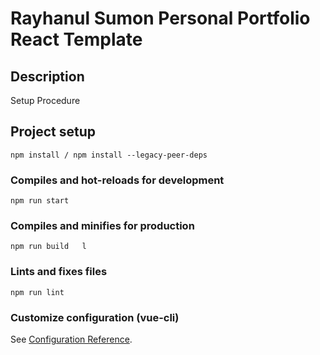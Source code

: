 # Rayhanul Sumon Personal Portfolio React Template

## Description

Setup Procedure 
 
## Project setup

```
npm install / npm install --legacy-peer-deps 
``` 

### Compiles and hot-reloads for development

```
npm run start
``` 

### Compiles and minifies for production

``` 
npm run build   l
```
 
### Lints and fixes files  

```
npm run lint
```

### Customize configuration (vue-cli)

See [Configuration Reference](https://cli.vuejs.org/config/).
